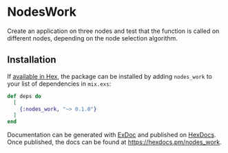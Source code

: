 # NodesWork

Create an application on three nodes and test that the function is called on different nodes, depending on the node selection algorithm.

## Installation

If [available in Hex](https://hex.pm/docs/publish), the package can be installed
by adding `nodes_work` to your list of dependencies in `mix.exs`:

```elixir
def deps do
  [
    {:nodes_work, "~> 0.1.0"}
  ]
end
```

Documentation can be generated with [ExDoc](https://github.com/elixir-lang/ex_doc)
and published on [HexDocs](https://hexdocs.pm). Once published, the docs can
be found at <https://hexdocs.pm/nodes_work>.

